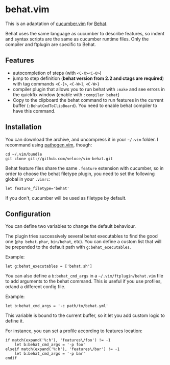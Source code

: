 # behat.vim

This is an adaptation of [cucumber.vim](https://github.com/tpope/vim-cucumber)
for [Behat](http://behat.org).

Behat uses the same language as cucumber to describe features, so indent and syntax scripts
are the same as cucumber runtime files. Only the compiler and ftplugin are specific to Behat.

## Features

* autocompletion of steps (with `<C-X><C-O>`)
* jump to step definition (**behat version from 2.2 and ctags are required**) with
tag commands `<C-]>`, `<C-W>]`, `<C-W>}`
* compiler plugin that allows you to run behat with `:make` and see errors in 
the quickfix window (enable with `:compiler behat`)
* Copy to the clipboard the behat command to run features in the current buffer
(`:BehatCmdToClipBoard`). You need to enable behat compiler to have this command.

## Installation

You can download the archive, and uncompress it in your `~/.vim` folder. 
I recommand using [pathogen.vim](https://github.com/tpope/vim-pathogen), though:

    cd ~/.vim/bundle
    git clone git://github.com/veloce/vim-behat.git

Behat feature files share the same `.feature` extension with cucumber, so in
order to choose the behat filetype plugin, you need to set the following global 
in your `.vimrc`:

    let feature_filetype='behat'

If you don't, cucumber will be used as filetype by default.

## Configuration

You can define two variables to change the default behaviour.

The plugin tries successively several behat executables to find the good one
(`php behat.phar`, `bin/behat`, etc). You can define a custom list that will
be prepended to the default path with `g:behat_executables`.

Example:

    let g:behat_executables = ['behat.sh']

You can also define a `b:behat_cmd_args` in a `~/.vim/ftplugin/behat.vim` file
to add arguments to the behat command. This is useful if you use profiles,
or/and a different config file.

Example:

    let b:behat_cmd_args = '-c path/to/behat.yml'

This variable is bound to the current buffer, so it let you add custom logic 
to define it.

For instance, you can set a profile according to features location:

    if match(expand('%:h'), 'features\/foo') != -1
        let b:behat_cmd_args = '-p foo'
    elseif match(expand('%:h'), 'features\/bar') != -1
        let b:behat_cmd_args = '-p bar'
    endif

